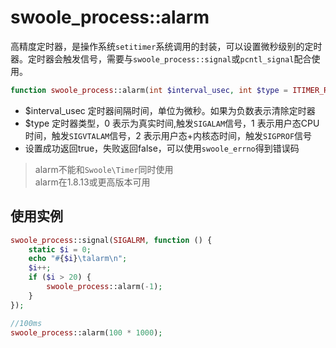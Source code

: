 # swoole_process::alarm

高精度定时器，是操作系统`setitimer`系统调用的封装，可以设置微秒级别的定时器。定时器会触发信号，需要与`swoole_process::signal`或`pcntl_signal`配合使用。

```php
function swoole_process::alarm(int $interval_usec, int $type = ITIMER_REAL) : bool
```

* $interval_usec 定时器间隔时间，单位为微秒。如果为负数表示清除定时器
* $type 定时器类型，0 表示为真实时间,触发`SIGALAM`信号，1 表示用户态CPU时间，触发`SIGVTALAM`信号，2 表示用户态+内核态时间，触发`SIGPROF`信号
* 设置成功返回true，失败返回false，可以使用`swoole_errno`得到错误码

> alarm不能和`Swoole\Timer`同时使用  
> alarm在1.8.13或更高版本可用  

使用实例
----

```php
swoole_process::signal(SIGALRM, function () {
    static $i = 0;
    echo "#{$i}\talarm\n";
    $i++;
    if ($i > 20) {
        swoole_process::alarm(-1);
    }
});

//100ms
swoole_process::alarm(100 * 1000);
```